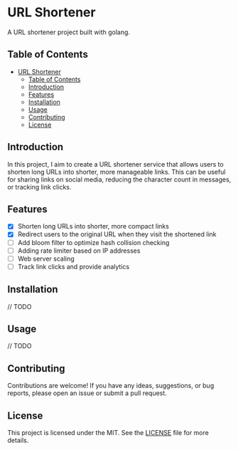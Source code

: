 # URL Shortener

A URL shortener project built with golang.

## Table of Contents

- [URL Shortener](#url-shortener)
  - [Table of Contents](#table-of-contents)
  - [Introduction](#introduction)
  - [Features](#features)
  - [Installation](#installation)
  - [Usage](#usage)
  - [Contributing](#contributing)
  - [License](#license)

## Introduction

In this project, I aim to create a URL shortener service that allows users to shorten long URLs into shorter, more manageable links. This can be useful for sharing links on social media, reducing the character count in messages, or tracking link clicks.

## Features

- [x] Shorten long URLs into shorter, more compact links
- [x] Redirect users to the original URL when they visit the shortened link
- [ ] Add bloom filter to optimize hash collision checking 
- [ ] Adding rate limiter based on IP addresses
- [ ] Web server scaling
- [ ] Track link clicks and provide analytics

## Installation

// TODO

## Usage

// TODO

## Contributing

Contributions are welcome! If you have any ideas, suggestions, or bug reports, please open an issue or submit a pull request.

## License

This project is licensed under the MIT. See the [LICENSE](LICENSE) file for more details.

